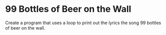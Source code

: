 # 99 Bottles of Beer on the Wall
Create a program that uses a loop to print out the lyrics the song 99 bottles of beer on the wall.
